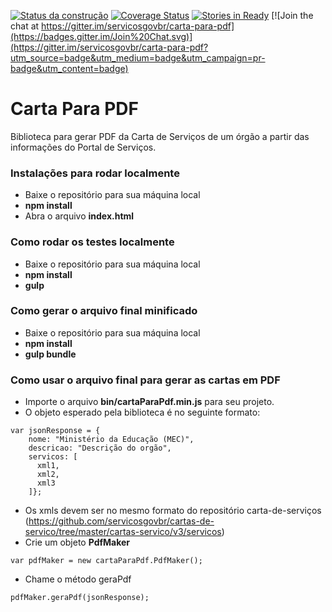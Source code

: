 [![Status da construção](https://snap-ci.com/servicosgovbr/carta-para-pdf/branch/master/build_image)](https://snap-ci.com/servicosgovbr/carta-para-pdf/branch/master)
[![Coverage Status](https://coveralls.io/repos/servicosgovbr/carta-para-pdf/badge.svg?branch=master&service=github)](https://coveralls.io/github/servicosgovbr/carta-para-pdf?branch=master)
[![Stories in Ready](https://badge.waffle.io/servicosgovbr/carta-para-pdf.png?label=ready&title=Ready)](https://waffle.io/servicosgovbr/carta-para-pdf)
[![Join the chat at https://gitter.im/servicosgovbr/carta-para-pdf](https://badges.gitter.im/Join%20Chat.svg)](https://gitter.im/servicosgovbr/carta-para-pdf?utm_source=badge&utm_medium=badge&utm_campaign=pr-badge&utm_content=badge)

# Carta Para PDF

Biblioteca para gerar PDF da Carta de Serviços de um órgão a partir das informações do Portal de Serviços.

### Instalações para rodar localmente

- Baixe o repositório para sua máquina local
- **npm install**
- Abra o arquivo **index.html**

### Como rodar os testes localmente

- Baixe o repositório para sua máquina local
- **npm install**
- **gulp**

### Como gerar o arquivo final minificado

- Baixe o repositório para sua máquina local
- **npm install**
- **gulp bundle**


### Como usar o arquivo final para gerar as cartas em PDF

- Importe o arquivo **bin/cartaParaPdf.min.js** para seu projeto.
- O objeto esperado pela biblioteca é no seguinte formato:
```
var jsonResponse = {
    nome: "Ministério da Educação (MEC)",
    descricao: "Descrição do orgão",
    servicos: [
      xml1,
      xml2,
      xml3
    ]};
```
- Os xmls devem ser no mesmo formato do repositório carta-de-serviços (https://github.com/servicosgovbr/cartas-de-servico/tree/master/cartas-servico/v3/servicos)
- Crie um objeto **PdfMaker**
```
var pdfMaker = new cartaParaPdf.PdfMaker();
```
- Chame o método geraPdf
```
pdfMaker.geraPdf(jsonResponse);
```
